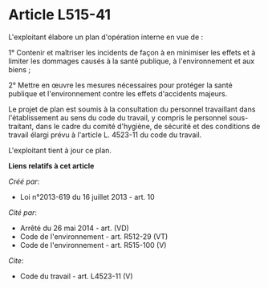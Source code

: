 # Article L515-41

L'exploitant élabore un plan d'opération interne en vue de : 

1° Contenir et maîtriser les incidents de façon à en minimiser les effets et à limiter les dommages causés à la santé
publique, à l'environnement et aux biens ; 

2° Mettre en œuvre les mesures nécessaires pour protéger la santé publique et l'environnement contre les effets d'accidents
majeurs. 

Le projet de plan est soumis à la consultation du personnel travaillant dans l'établissement au sens du code du travail, y
compris le personnel sous-traitant, dans le cadre du comité d'hygiène, de sécurité et des conditions de travail élargi prévu
à l'article L. 4523-11 du code du travail. 

L'exploitant tient à jour ce plan.

**Liens relatifs à cet article**

_Créé par_:

  - Loi n°2013-619 du 16 juillet 2013 - art. 10

_Cité par_:

  - Arrêté du 26 mai 2014 - art. (VD)
  - Code de l'environnement - art. R512-29 (VT)
  - Code de l'environnement - art. R515-100 (V)

_Cite_:

  - Code du travail - art. L4523-11 (V)
